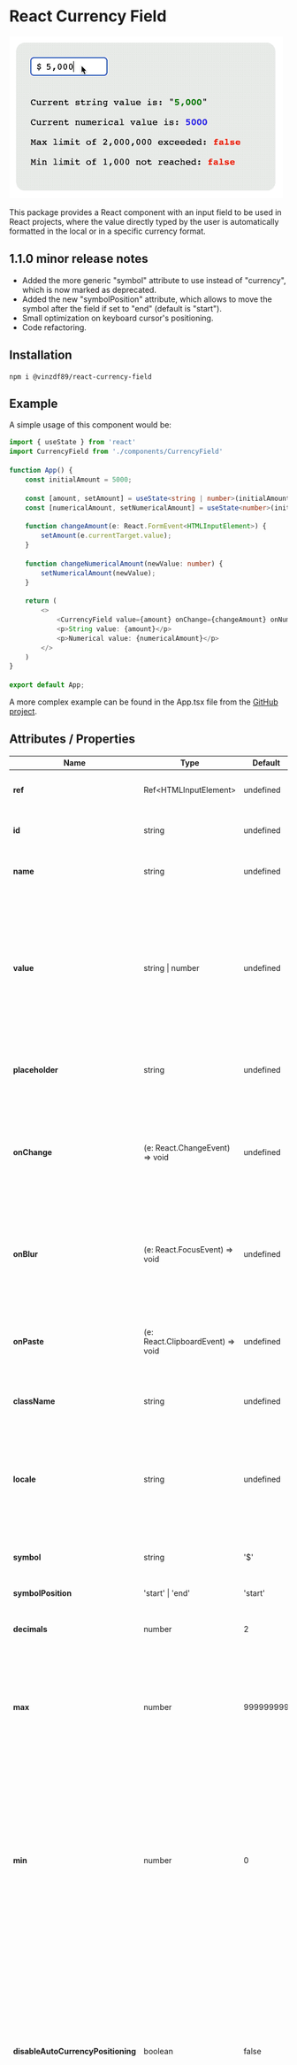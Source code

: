 # React Currency Field

![Image](image.gif)

This package provides a React component with an input field to be used in React projects,
where the value directly typed by the user is automatically formatted in the local or in a specific currency format.

## 1.1.0 minor release notes
- Added the more generic "symbol" attribute to use instead of "currency", which is now marked as deprecated.
- Added the new "symbolPosition" attribute, which allows to move the symbol after the field if set to "end" (default is "start").
- Small optimization on keyboard cursor's positioning.
- Code refactoring.

## Installation
```
npm i @vinzdf89/react-currency-field
```

## Example

A simple usage of this component would be:

```ts
import { useState } from 'react'
import CurrencyField from './components/CurrencyField'

function App() {
    const initialAmount = 5000;

    const [amount, setAmount] = useState<string | number>(initialAmount);
    const [numericalAmount, setNumericalAmount] = useState<number>(initialAmount);

    function changeAmount(e: React.FormEvent<HTMLInputElement>) {
        setAmount(e.currentTarget.value);
    }

    function changeNumericalAmount(newValue: number) {
        setNumericalAmount(newValue);
    }

    return (
        <>
            <CurrencyField value={amount} onChange={changeAmount} onNumericalChange={changeNumericalAmount} />
            <p>String value: {amount}</p>
            <p>Numerical value: {numericalAmount}</p>
        </>
    )
}

export default App;
```

A more complex example can be found in the App.tsx file from the [GitHub project](https://github.com/VinzDF89/react-currency-field).

## Attributes / Properties

| Name | Type | Default | Description |
| ---- | ---- | ------- | ----------- |
| **ref** | Ref\<HTMLInputElement\> | undefined | Used for binding a Ref object to the input field. |
| **id** | string | undefined | For setting the standard HTML "id" attribute. |
| **name** | string | undefined | For setting the standard HTML "name" attribute. |
| **value** | string \| number | undefined | Useful for setting a default value, this should be a value provided by a "useState" hook. It can be either a number or a string (which has to comply with the local format set!). Number is recommended. |
| **placeholder** | string | undefined | For setting the standard HTML "placeholder" attribute. |
| **onChange** | (e: React.ChangeEvent<HTMLInputElement>) => void | undefined | For setting a custom event handler on "change" event, which should update the state passed to the "value" attribute. Look at the example above. |
| **onBlur** | (e: React.FocusEvent<HTMLInputElement>) => void | undefined | For setting a custom event handler on "blur" event, which will be executed after the internal handler has run. |
| **onPaste** | (e: React.ClipboardEvent<HTMLInputElement>) => void | undefined | For setting a custom event handler on "paste" event, which will be executed after the internal handler has run. |
| **className** | string | undefined | Used to set classes to the input field. |
| **locale** | string | undefined | Set the number format. If the attribute is not provided, the format will be fetched from the browser's language preferences. If even this fails, it will be set to 'en-US'. |
| **symbol** | string | '$' | Set the currency symbol to use. |
| **symbolPosition** | 'start' \| 'end' | 'start' | Move the symbol before or after the input field. |
| **decimals** | number | 2 | Number of decimals allowed. |
| **max** | number | 999999999 | The input field will not allow a value that is greater than the one specified by this attribute, and it will call the function (if any) specified by the "onMaxFails" attribute. |
| **min** | number | 0 | If a value to this attribute is provided and it's greater than zero, any value will be allowed in the input field, but in case it's lower than the one specified by this attribute, it will call the function (if any) specified by the "onMinFails" attribute. |
| **disableAutoCurrencyPositioning** | boolean | false | By default the currency symbol will be translated to the right, so that it will be graphically shown up like it is inside the input field. If set to true, the chosen currency symbol will not be moved, so that the developer would have more freedom to style the component. |
| **numericalValue** | number | undefined | Similar to the "value" attribute, it can be used to set a default value, but this has to carry only a number type value |
| **onNumericalChange** | (newValue: number) => void | undefined | Whenever the user interacts with the input field, the function passed to this attribute will be called and it will contain a parameter representing the value of the field but of number type. |
| **onMaxFails** | (newValue: boolean) => void | undefined | If set, the function will be called every time the user tries to set a number greater than the one specified by the "max" attribute. |
| **onMinFails** | (newValue: boolean) => void | undefined | If set, the function will be called every time the user interacts with the input field, and its value is lower than the one specified by the "min" attribute. |
